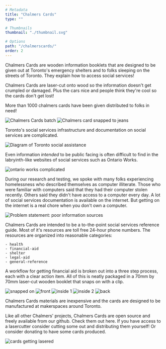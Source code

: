 ```yaml
---
# Metadata
title: "Chalmers Cards"
type: ""

# Thumbnails
thumbnail: "./thumbnail.svg"

# Options
path: "/chalmerscards/"
order: 2
---
```


<article role="article">

Chalmers Cards are wooden information booklets that are designed to be given out at Toronto's emergency shelters and to folks sleeping on the streets of Toronto. They explain how to access social services!

Chalmers Cards are laser-cut onto wood so the information doesn't get crumpled or damaged. Plus the cars nice and people think they're cool so the cards don't get lost!

More than 1000 chalmers cards have been given distributed to folks in need!

</article>

![Chalmers Cards batch](images/tastyBatch.jpg)
![Chalmers card snapped to jeans](images/snappedToJeans.jpg)

<article role="article">

Toronto's social services infrastructure and documentation on social services are complicated. 

</article>

![Diagram of Toronto social assistance](images/torontoInfrastructure.png)

<article role="article">

Even information *intended* to be public facing is often difficult to find in the labryinth-like websites of social services such as Ontario Works. 

</article>

![ontario works complicated](images/ow_complicated_website.png)

<article role="article">

During our research and testing, we spoke with many folks experiencing homelessness who described themselves as computer illiterate. Those who were familiar with computers said that they had their computer stolen recently. Others said they didn't have access to a computer every day. A lot of social services documentation is available on the internet. But getting on the internet is a real chore when you don't own a computer.

</article>

![Problem statement: poor information sources](images/poorInformation.png)

<article role="article">

Chalmers Cards are intended to be a to-the-point social services reference guide. Most of it's resources are toll free 24-hour phone numbers. The resources are organized into reasonable categories: 

    - health
    - financial-aid
    - shelter
    - legal-aid 
    - general-reference

</article>
<article role="article">

A workflow for getting financial aid is broken out into a three step process, each with a clear action item. All of this is neatly packaged in a 70mm by 70mm laser-cut wooden booklet that snaps on with a clip.

</article>

![snapped on](images/snapped_on.jpg)
![front](images/front.jpg)
![inside 1](images/inside_1.jpg)
![inside 2](images/inside_2.jpg)
![back](images/back.jpg)

<article role="article">

Chalmers Cards materials are inexpensive and the cards are designed to be manufactured at makerspaces around Toronto.

Like all other Chalmers' projects, Chalmers Cards are open source and freely available from our github. Check them out here. If you have access to a lasercutter consider cutting some out and distributing them yourself! Or consider donating to have some cards produced.

</article>

![cards getting lasered](https://media.giphy.com/media/KBOssYl3FtlPt3nayX/giphy.gif)
